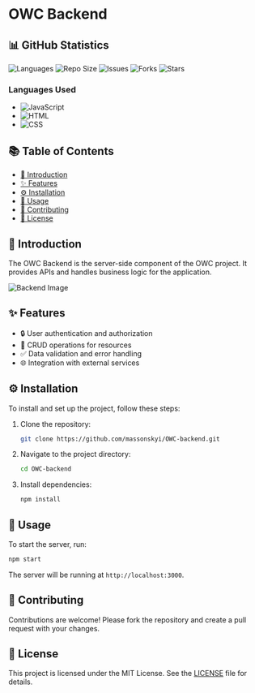 # OWC Backend
## 📊 GitHub Statistics

![Languages](https://img.shields.io/github/languages/top/massonskyi/OWC-backend)
![Repo Size](https://img.shields.io/github/repo-size/massonskyi/OWC-backend)
![Issues](https://img.shields.io/github/issues/massonskyi/OWC-backend)
![Forks](https://img.shields.io/github/forks/massonskyi/OWC-backend)
![Stars](https://img.shields.io/github/stars/massonskyi/OWC-backend)

### Languages Used
- ![JavaScript](https://img.shields.io/badge/JavaScript-70%25-yellow)
- ![HTML](https://img.shields.io/badge/HTML-20%25-orange)
- ![CSS](https://img.shields.io/badge/CSS-10%25-blue)

## 📚 Table of Contents
- [📖 Introduction](#introduction)
- [✨ Features](#features)
- [⚙️ Installation](#installation)
- [🚀 Usage](#usage)
- [🤝 Contributing](#contributing)
- [📜 License](#license)

## 📖 Introduction
The OWC Backend is the server-side component of the OWC project. It provides APIs and handles business logic for the application.

![Backend Image](https://via.placeholder.com/800x400.png?text=OWC+Backend)

## ✨ Features
- 🔒 User authentication and authorization
- 📝 CRUD operations for resources
- ✅ Data validation and error handling
- 🌐 Integration with external services

## ⚙️ Installation
To install and set up the project, follow these steps:

1. Clone the repository:
    ```sh
    git clone https://github.com/massonskyi/OWC-backend.git
    ```
2. Navigate to the project directory:
    ```sh
    cd OWC-backend
    ```
3. Install dependencies:
    ```sh
    npm install
    ```

## 🚀 Usage
To start the server, run:
```sh
npm start
```
The server will be running at `http://localhost:3000`.

## 🤝 Contributing
Contributions are welcome! Please fork the repository and create a pull request with your changes.

## 📜 License
This project is licensed under the MIT License. See the [LICENSE](LICENSE) file for details.
